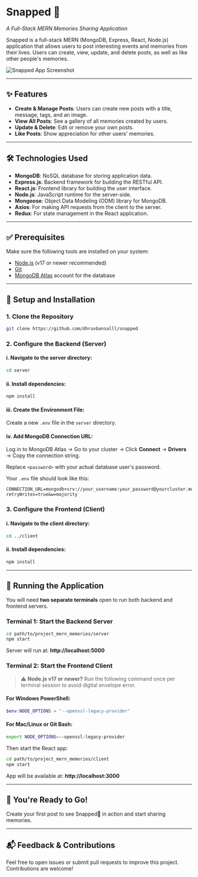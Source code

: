 # Snapped 📸  
*A Full-Stack MERN Memories Sharing Application*

Snapped is a full-stack MERN (MongoDB, Express, React, Node.js) application that allows users to post interesting events and memories from their lives. Users can create, view, update, and delete posts, as well as like other people's memories.

![Snapped App Screenshot](https://github.com/user-attachments/assets/703cd788-9892-400f-8752-4f059551ac6a)

---

## ✨ Features

- **Create & Manage Posts**: Users can create new posts with a title, message, tags, and an image.
- **View All Posts**: See a gallery of all memories created by users.
- **Update & Delete**: Edit or remove your own posts.
- **Like Posts**: Show appreciation for other users' memories.

---

## 🛠 Technologies Used

- **MongoDB**: NoSQL database for storing application data.
- **Express.js**: Backend framework for building the RESTful API.
- **React.js**: Frontend library for building the user interface.
- **Node.js**: JavaScript runtime for the server-side.
- **Mongoose**: Object Data Modeling (ODM) library for MongoDB.
- **Axios**: For making API requests from the client to the server.
- **Redux**: For state management in the React application.

---

## ✅ Prerequisites

Make sure the following tools are installed on your system:

- [Node.js](https://nodejs.org/) (v17 or newer recommended)
- [Git](https://git-scm.com/)
- [MongoDB Atlas](https://www.mongodb.com/cloud/atlas) account for the database

---

## 🚀 Setup and Installation

### 1. Clone the Repository

```bash
git clone https://github.com/dhruvbansalll/snapped
```

### 2. Configure the Backend (Server)

#### i. Navigate to the server directory:

```bash
cd server
```

#### ii. Install dependencies:

```bash
npm install
```

#### iii. Create the Environment File:

Create a new `.env` file in the `server` directory.

#### iv. Add MongoDB Connection URL:

Log in to MongoDB Atlas → Go to your cluster → Click **Connect** → **Drivers** → Copy the connection string.

Replace `<password>` with your actual database user's password.

Your `.env` file should look like this:

```env
CONNECTION_URL=mongodb+srv://your_username:your_password@yourcluster.mongodb.net/your_database_name?retryWrites=true&w=majority
```

### 3. Configure the Frontend (Client)

#### i. Navigate to the client directory:

```bash
cd ../client
```

#### ii. Install dependencies:

```bash
npm install
```

---

## 🧪 Running the Application

You will need **two separate terminals** open to run both backend and frontend servers.

### Terminal 1: Start the Backend Server

```bash
cd path/to/project_mern_memories/server
npm start
```

Server will run at: **http://localhost:5000**

### Terminal 2: Start the Frontend Client

> ⚠️ **Node.js v17 or newer?** Run the following command once per terminal session to avoid digital envelope error.

#### For Windows PowerShell:

```powershell
$env:NODE_OPTIONS = "--openssl-legacy-provider"
```

#### For Mac/Linux or Git Bash:

```bash
export NODE_OPTIONS=--openssl-legacy-provider
```

Then start the React app:

```bash
cd path/to/project_mern_memories/client
npm start
```

App will be available at: **http://localhost:3000**

---

## 🎉 You're Ready to Go!

Create your first post to see Snapped📸 in action and start sharing memories.

---

## 📬 Feedback & Contributions

Feel free to open issues or submit pull requests to improve this project. Contributions are welcome!
